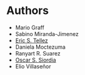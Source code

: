 Authors
=======

- Mario Graff
- Sabino Miranda-Jimenez 
- [Eric S. Tellez](eric.tellez@infotec.mx)
- Daniela Moctezuma
- Ranyart R. Suarez
- [Oscar S. Siordia](osanchez@centrogeo.edu.mx)
- Elio Villaseñor
